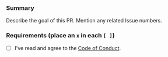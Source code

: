 ###  Summary

Describe the goal of this PR. Mention any related Issue numbers.

### Requirements (place an `x` in each `[ ]`)

* [ ] I've read and agree to the [Code of Conduct](CODE_OF_CONDUCT.md).
